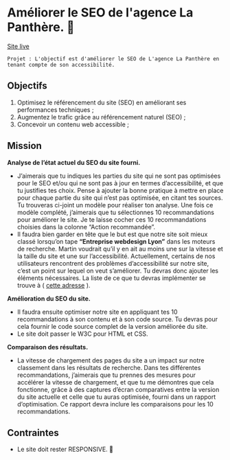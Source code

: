 # Améliorer le SEO de l'agence La Panthère. 🐆
[Site live](https://thiebaultnicolas.github.io/debuggez-votre-site-SEO/)


`Projet : L'objectif est d'améliorer le SEO de L'agence La Panthère en tenant compte de son accessibilité.`

## Objectifs

1. Optimisez le référencement du site (SEO) en améliorant ses performances techniques ;
2. Augmentez le trafic grâce au référencement naturel (SEO) ;
3. Concevoir un contenu web accessible ;

## Mission

**Analyse de l’état actuel du SEO du site fourni.**
- J’aimerais que tu indiques les parties du site qui ne sont pas optimisées pour le SEO et/ou qui ne sont pas à jour en termes d’accessibilité, et que tu justifies tes choix. Pense à ajouter la bonne pratique à mettre en place pour chaque partie du site qui n’est pas optimisée, en citant tes sources. Tu trouveras ci-joint un modèle pour réaliser ton analyse. Une fois ce modèle complété, j’aimerais que tu sélectionnes 10 recommandations pour améliorer le site. Je te laisse cocher ces 10 recommandations choisies dans la colonne “Action recommandée”.
- Il faudra bien garder en tête que le but est que notre site soit mieux classé lorsqu’on tape **“Entreprise webdesign Lyon”** dans les moteurs de recherche. Martin voudrait qu’il y en ait au moins une sur la vitesse et la taille du site et une sur l’accessibilité. Actuellement, certains de nos utilisateurs rencontrent des problèmes d’accessibilité sur notre site, c’est un point sur lequel on veut s’améliorer. Tu devras donc ajouter les éléments nécessaires. La liste de ce que tu devras implémenter se trouve à ( [cette adresse](https://developer.mozilla.org/fr/docs/Web/Accessibility/Mobile_accessibility_checklist) ).

**Amélioration du SEO du site.**
- Il faudra ensuite optimiser notre site en appliquant tes 10 recommandations à son contenu et à son code source. Tu devras pour cela fournir le code source complet de la version améliorée du site. 
- Le site doit passer le W3C pour HTML et CSS.

**Comparaison des résultats.**
- La vitesse de chargement des pages du site a un impact sur notre classement dans les résultats de recherche. Dans tes différentes recommandations, j’aimerais que tu prennes des mesures pour accélérer la vitesse de chargement, et que tu me démontres que cela fonctionne, grâce à des captures d’écran comparatives entre la version du site actuelle et celle que tu auras optimisée, fourni dans un rapport d’optimisation. Ce rapport devra inclure les comparaisons pour les 10 recommandations.

## Contraintes
- Le site doit rester RESPONSIVE. 📱 

